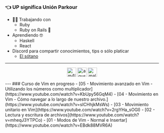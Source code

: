 ### :point_left: UP significa Unión Parkour

* :woman_technologist: Trabajando con
  * Ruby
  * Ruby on Rails :steam_locomotive:
* Aprendiendo :nerd_face:
  * Haskell
  * React
* Discord para compartir conocimientos, tips o sólo platicar
  * [El sótano](https://discord.gg/tCFxmCF)

---
<p align="center">
<a href="https://fb.com/m4ldad" target="blank"><img align="center" src="https://cdn.jsdelivr.net/npm/simple-icons@3.0.1/icons/facebook.svg" alt="m4ldad" height="30" width="30" /></a>
<a href="https://instagram.com/agus.vama" target="blank"><img align="center" src="https://cdn.jsdelivr.net/npm/simple-icons@3.0.1/icons/instagram.svg" alt="agus.vama" height="30" width="30" /></a>
<a href="https://www.youtube.com/channel/UCGesoeestar8QJlbW3m1toA" target="blank"><img align="center" src="https://cdn.jsdelivr.net/npm/simple-icons@3.0.1/icons/youtube.svg" alt="maldad" height="30" width="30" /></a>
</p>
</p>
---
### Curso de Vim en progreso
<!-- YOUTUBE:START -->
- [05 - Movimiento avanzado en Vim - Utilizando los números como multiplicador](https://www.youtube.com/watch?v=KbUpy56GqM4)
- [04 - Movimiento en Vim - Cómo navegar a lo largo de nuestro archivo.](https://www.youtube.com/watch?v=sICHhjkMsWs)
- [03 - Movimiento unitario en Vim](https://www.youtube.com/watch?v=2rgYHa_sOGI)
- [02 - Lectura y escritura de archivos](https://www.youtube.com/watch?v=mheqJ3YTPCo)
- [01 - Modos de Vim - Normal e Insertar](https://www.youtube.com/watch?v=EBdk88MVR6A)
<!-- YOUTUBE:END -->
